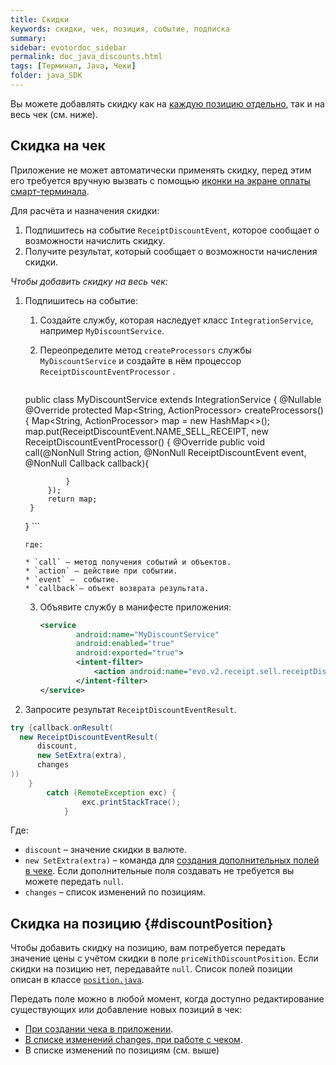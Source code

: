 ```yaml
---
title: Скидки
keywords: скидки, чек, позиция, событие, подписка
summary:
sidebar: evotordoc_sidebar
permalink: doc_java_discounts.html
tags: [Терминал, Java, Чеки]
folder: java_SDK
---
```


Вы можете добавлять скидку как на [каждую позицию отдельно](./doc_java_discounts.html#discountPosition), так и на весь чек (см. ниже).

## Скидка на чек

Приложение не может автоматически применять скидку, перед этим его требуется вручную вызвать с помощью [иконки на экране оплаты смарт-терминала](./doc_java_app_icon.html#SalesScreen).

Для расчёта и назначения скидки:

1. Подпишитесь на событие `ReceiptDiscountEvent`, которое сообщает о возможности начислить скидку.
2. Получите результат, который сообщает о возможности начисления скидки.

*Чтобы добавить скидку на весь чек:*

1. Подпишитесь на событие:

    1. Создайте службу, которая наследует класс `IntegrationService`, например `MyDiscountService`.
    2. Переопределите метод `createProcessors` службы `MyDiscountService` и создайте в нём процессор `ReceiptDiscountEventProcessor` .

       ```java
      public class MyDiscountService extends IntegrationService {
        @Nullable
        @Override
        protected Map<String, ActionProcessor> createProcessors() {
            Map<String, ActionProcessor> map = new HashMap<>();
            map.put(ReceiptDiscountEvent.NAME_SELL_RECEIPT, new ReceiptDiscountEventProcessor() {
                @Override
                public void call(@NonNull String action, @NonNull ReceiptDiscountEvent event, @NonNull Callback callback){

                }
            });
            return map;
        }
    }
       ```

       где:

       * `call` – метод получения событий и объектов.
       * `action` – действие при событии.
       * `event` –  событие.
       * `callback`– объект возврата результата.


    3. Объявите службу в манифесте приложения:

       ```xml
       <service
               android:name="MyDiscountService"
               android:enabled="true"
               android:exported="true">
               <intent-filter>
                   <action android:name="evo.v2.receipt.sell.receiptDiscount" />
               </intent-filter>
       </service>
       ```

2. Запросите результат `ReceiptDiscountEventResult`.

```java
try {callback.onResult(
  new ReceiptDiscountEventResult(
      discount,
      new SetExtra(extra),
      changes
))
    }
        catch (RemoteException exc) {
                exc.printStackTrace();
            }

```

Где:

* `discount` – значение скидки в валюте.
* `new SetExtra(extra)` – команда для [создания дополнительных полей в чеке](./doc_java_receipt_extras.html). Если дополнительные поля создавать не требуется вы можете передать `null`.
* `changes` – список изменений по позициям.

## Скидка на позицию {#discountPosition}

Чтобы добавить скидку на позицию, вам потребуется передать значение цены с учётом скидки в поле `priceWithDiscountPosition`. Если скидки на позицию нет, передавайте `null`. Список полей позиции описан в классе [`position.java`](https://github.com/evotor/integration-library/blob/develop/app/src/main/java/ru/evotor/framework/receipt/Position.java).

Передать поле можно в любой момент, когда доступно редактирование существующих или добавление новых позиций в чек:

* [При создании чека в приложении](./doc_java_receipt_creation.html).
* [В списке изменений changes, при работе с чеком](./doc_java_receipt_interactions.html).
* В списке изменений по позициям (см. выше)
